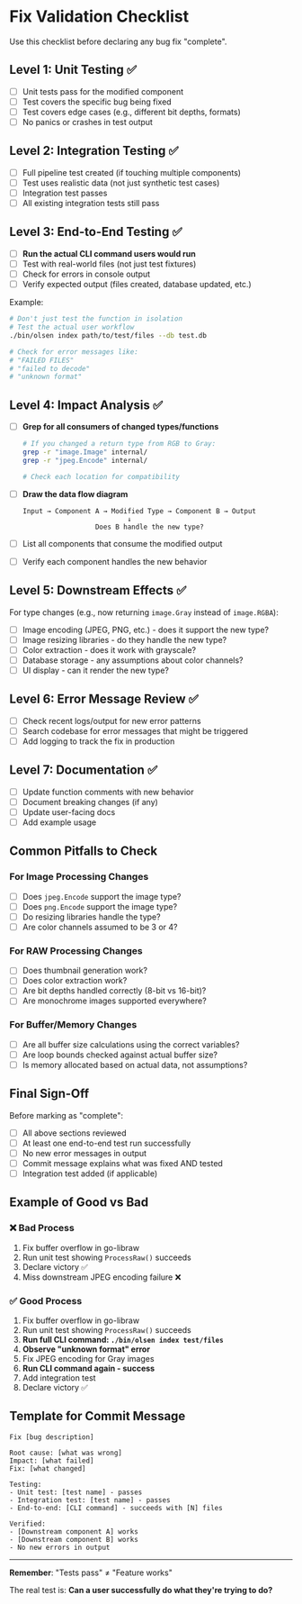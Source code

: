 # Fix Validation Checklist

Use this checklist before declaring any bug fix "complete".

## Level 1: Unit Testing ✅

- [ ] Unit tests pass for the modified component
- [ ] Test covers the specific bug being fixed
- [ ] Test covers edge cases (e.g., different bit depths, formats)
- [ ] No panics or crashes in test output

## Level 2: Integration Testing ✅

- [ ] Full pipeline test created (if touching multiple components)
- [ ] Test uses realistic data (not just synthetic test cases)
- [ ] Integration test passes
- [ ] All existing integration tests still pass

## Level 3: End-to-End Testing ✅

- [ ] **Run the actual CLI command users would run**
- [ ] Test with real-world files (not just test fixtures)
- [ ] Check for errors in console output
- [ ] Verify expected output (files created, database updated, etc.)

Example:
```bash
# Don't just test the function in isolation
# Test the actual user workflow
./bin/olsen index path/to/test/files --db test.db

# Check for error messages like:
# "FAILED FILES"
# "failed to decode"
# "unknown format"
```

## Level 4: Impact Analysis ✅

- [ ] **Grep for all consumers of changed types/functions**
  ```bash
  # If you changed a return type from RGB to Gray:
  grep -r "image.Image" internal/
  grep -r "jpeg.Encode" internal/

  # Check each location for compatibility
  ```

- [ ] **Draw the data flow diagram**
  ```
  Input → Component A → Modified Type → Component B → Output
                            ↓
                    Does B handle the new type?
  ```

- [ ] List all components that consume the modified output
- [ ] Verify each component handles the new behavior

## Level 5: Downstream Effects ✅

For type changes (e.g., now returning `image.Gray` instead of `image.RGBA`):

- [ ] Image encoding (JPEG, PNG, etc.) - does it support the new type?
- [ ] Image resizing libraries - do they handle the new type?
- [ ] Color extraction - does it work with grayscale?
- [ ] Database storage - any assumptions about color channels?
- [ ] UI display - can it render the new type?

## Level 6: Error Message Review ✅

- [ ] Check recent logs/output for new error patterns
- [ ] Search codebase for error messages that might be triggered
- [ ] Add logging to track the fix in production

## Level 7: Documentation ✅

- [ ] Update function comments with new behavior
- [ ] Document breaking changes (if any)
- [ ] Update user-facing docs
- [ ] Add example usage

## Common Pitfalls to Check

### For Image Processing Changes
- [ ] Does `jpeg.Encode` support the image type?
- [ ] Does `png.Encode` support the image type?
- [ ] Do resizing libraries handle the type?
- [ ] Are color channels assumed to be 3 or 4?

### For RAW Processing Changes
- [ ] Does thumbnail generation work?
- [ ] Does color extraction work?
- [ ] Are bit depths handled correctly (8-bit vs 16-bit)?
- [ ] Are monochrome images supported everywhere?

### For Buffer/Memory Changes
- [ ] Are all buffer size calculations using the correct variables?
- [ ] Are loop bounds checked against actual buffer size?
- [ ] Is memory allocated based on actual data, not assumptions?

## Final Sign-Off

Before marking as "complete":

- [ ] All above sections reviewed
- [ ] At least one end-to-end test run successfully
- [ ] No new error messages in output
- [ ] Commit message explains what was fixed AND tested
- [ ] Integration test added (if applicable)

## Example of Good vs Bad

### ❌ Bad Process
1. Fix buffer overflow in go-libraw
2. Run unit test showing `ProcessRaw()` succeeds
3. Declare victory ✅
4. Miss downstream JPEG encoding failure ❌

### ✅ Good Process
1. Fix buffer overflow in go-libraw
2. Run unit test showing `ProcessRaw()` succeeds
3. **Run full CLI command: `./bin/olsen index test/files`**
4. **Observe "unknown format" error**
5. Fix JPEG encoding for Gray images
6. **Run CLI command again - success**
7. Add integration test
8. Declare victory ✅

## Template for Commit Message

```
Fix [bug description]

Root cause: [what was wrong]
Impact: [what failed]
Fix: [what changed]

Testing:
- Unit test: [test name] - passes
- Integration test: [test name] - passes
- End-to-end: [CLI command] - succeeds with [N] files

Verified:
- [Downstream component A] works
- [Downstream component B] works
- No new errors in output
```

---

**Remember**: "Tests pass" ≠ "Feature works"

The real test is: **Can a user successfully do what they're trying to do?**
